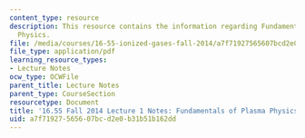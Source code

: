 ```yaml
---
content_type: resource
description: This resource contains the information regarding Fundamentals of Plasma
  Physics.
file: /media/courses/16-55-ionized-gases-fall-2014/a7f71927565607bcd2e0b31b51b162dd_MIT16_55F14_Lecture1.pdf
file_type: application/pdf
learning_resource_types:
- Lecture Notes
ocw_type: OCWFile
parent_title: Lecture Notes
parent_type: CourseSection
resourcetype: Document
title: '16.55 Fall 2014 Lecture 1 Notes: Fundamentals of Plasma Physics'
uid: a7f71927-5656-07bc-d2e0-b31b51b162dd
---
```

